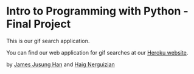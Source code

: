 # Intro to Programming with Python - Final Project

This is our gif search application.

You can find our web application for gif searches at our [Heroku website](https://cbs-ipp-g4.herokuapp.com).

by [James Jusung Han](https://www.linkedin.com/in/jusung-han-57b443122/en) and [Haig Nerguizian](https://www.linkedin.com/in/haig-nerguizian-7a556629)